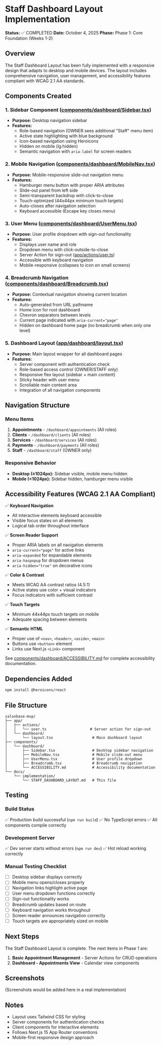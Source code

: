 # Staff Dashboard Layout Implementation

**Status:** ✅ COMPLETED
**Date:** October 4, 2025
**Phase:** Phase 1: Core Foundation (Weeks 1-2)

## Overview

The Staff Dashboard Layout has been fully implemented with a responsive design that adapts to desktop and mobile devices. The layout includes comprehensive navigation, user management, and accessibility features compliant with WCAG 2.1 AA standards.

## Components Created

### 1. Sidebar Component ([components/dashboard/Sidebar.tsx](../../components/dashboard/Sidebar.tsx))
- **Purpose:** Desktop navigation sidebar
- **Features:**
  - Role-based navigation (OWNER sees additional "Staff" menu item)
  - Active state highlighting with blue background
  - Icon-based navigation using Heroicons
  - Hidden on mobile (lg:hidden)
  - Semantic navigation with `aria-label` for screen readers

### 2. Mobile Navigation ([components/dashboard/MobileNav.tsx](../../components/dashboard/MobileNav.tsx))
- **Purpose:** Mobile-responsive slide-out navigation menu
- **Features:**
  - Hamburger menu button with proper ARIA attributes
  - Slide-out panel from left side
  - Semi-transparent backdrop with click-to-close
  - Touch-optimized (44x44px minimum touch targets)
  - Auto-closes after navigation selection
  - Keyboard accessible (Escape key closes menu)

### 3. User Menu ([components/dashboard/UserMenu.tsx](../../components/dashboard/UserMenu.tsx))
- **Purpose:** User profile dropdown with sign-out functionality
- **Features:**
  - Displays user name and role
  - Dropdown menu with click-outside-to-close
  - Server Action for sign-out ([app/actions/user.ts](../../app/actions/user.ts))
  - Accessible with keyboard navigation
  - Mobile-responsive (collapses to icon on small screens)

### 4. Breadcrumb Navigation ([components/dashboard/Breadcrumb.tsx](../../components/dashboard/Breadcrumb.tsx))
- **Purpose:** Contextual navigation showing current location
- **Features:**
  - Auto-generated from URL pathname
  - Home icon for root dashboard
  - Chevron separators between levels
  - Current page indicated with `aria-current="page"`
  - Hidden on dashboard home page (no breadcrumb when only one level)

### 5. Dashboard Layout ([app/dashboard/layout.tsx](../../app/dashboard/layout.tsx))
- **Purpose:** Main layout wrapper for all dashboard pages
- **Features:**
  - Server component with authentication check
  - Role-based access control (OWNER/STAFF only)
  - Responsive flex layout (sidebar + main content)
  - Sticky header with user menu
  - Scrollable main content area
  - Integration of all navigation components

## Navigation Structure

### Menu Items
1. **Appointments** - `/dashboard/appointments` (All roles)
2. **Clients** - `/dashboard/clients` (All roles)
3. **Services** - `/dashboard/services` (All roles)
4. **Payments** - `/dashboard/payments` (All roles)
5. **Staff** - `/dashboard/staff` (OWNER only)

### Responsive Behavior
- **Desktop (≥1024px):** Sidebar visible, mobile menu hidden
- **Mobile (<1024px):** Sidebar hidden, hamburger menu visible

## Accessibility Features (WCAG 2.1 AA Compliant)

✅ **Keyboard Navigation**
- All interactive elements keyboard accessible
- Visible focus states on all elements
- Logical tab order throughout interface

✅ **Screen Reader Support**
- Proper ARIA labels on all navigation elements
- `aria-current="page"` for active links
- `aria-expanded` for expandable elements
- `aria-haspopup` for dropdown menus
- `aria-hidden="true"` on decorative icons

✅ **Color & Contrast**
- Meets WCAG AA contrast ratios (4.5:1)
- Active states use color + visual indicators
- Focus indicators with sufficient contrast

✅ **Touch Targets**
- Minimum 44x44px touch targets on mobile
- Adequate spacing between elements

✅ **Semantic HTML**
- Proper use of `<nav>`, `<header>`, `<aside>`, `<main>`
- Buttons use `<button>` element
- Links use Next.js `<Link>` component

See [components/dashboard/ACCESSIBILITY.md](../../components/dashboard/ACCESSIBILITY.md) for complete accessibility documentation.

## Dependencies Added

```bash
npm install @heroicons/react
```

## File Structure

```
salonbase-mvp/
├── app/
│   ├── actions/
│   │   └── user.ts                    # Server action for sign-out
│   └── dashboard/
│       └── layout.tsx                  # Main dashboard layout
├── components/
│   └── dashboard/
│       ├── Sidebar.tsx                 # Desktop sidebar navigation
│       ├── MobileNav.tsx               # Mobile slide-out menu
│       ├── UserMenu.tsx                # User profile dropdown
│       ├── Breadcrumb.tsx              # Breadcrumb navigation
│       └── ACCESSIBILITY.md            # Accessibility documentation
└── docs/
    └── implementation/
        └── STAFF_DASHBOARD_LAYOUT.md   # This file
```

## Testing

### Build Status
✅ Production build successful (`npm run build`)
✅ No TypeScript errors
✅ All components compile correctly

### Development Server
✅ Dev server starts without errors (`npm run dev`)
✅ Hot reload working correctly

### Manual Testing Checklist
- [ ] Desktop sidebar displays correctly
- [ ] Mobile menu opens/closes properly
- [ ] Navigation links highlight active page
- [ ] User menu dropdown functions correctly
- [ ] Sign-out functionality works
- [ ] Breadcrumb updates based on route
- [ ] Keyboard navigation works throughout
- [ ] Screen reader announces navigation correctly
- [ ] Touch targets are appropriately sized on mobile

## Next Steps

The Staff Dashboard Layout is complete. The next items in Phase 1 are:

1. **Basic Appointment Management** - Server Actions for CRUD operations
2. **Dashboard - Appointments View** - Calendar view components

## Screenshots

(Screenshots would be added here in a real implementation)

## Notes

- Layout uses Tailwind CSS for styling
- Server components for authentication checks
- Client components for interactive elements
- Follows Next.js 15 App Router conventions
- Mobile-first responsive design approach
